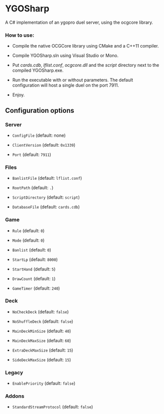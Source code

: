 # YGOSharp

A C# implementation of an ygopro duel server, using the ocgcore library.

### How to use:

* Compile the native OCGCore library using CMake and a C++11 compiler.

* Compile YGOSharp.sln using Visual Studio or Mono.

* Put _cards.cdb_, _lflist.conf_, _ocgcore.dll_ and the _script_ directory next to the compiled YGOSharp.exe.

* Run the executable with or without parameters. The default configuration will host a single duel on the port 7911.

* Enjoy.

## Configuration options

### Server

* `ConfigFile` (default: none)

* `ClientVersion` (default: `0x1339`)

* `Port` (default: `7911`)

### Files

* `BanlistFile` (default: `lflist.conf`)

* `RootPath` (default: `.`)

* `ScriptDirectory` (default: `script`)

* `DatabaseFile` (default: `cards.cdb`)

### Game

* `Rule` (default: `0`)

* `Mode` (default: `0`)

* `Banlist` (default: `0`)

* `StartLp` (default: `8000`)

* `StartHand` (default: `5`)

* `DrawCount` (default: `1`)

* `GameTimer` (default: `240`)

### Deck

* `NoCheckDeck` (default: `false`)

* `NoShuffleDeck` (default: `false`)

* `MainDeckMinSize` (default: `40`)

* `MainDeckMaxSize` (default: `60`)

* `ExtraDeckMaxSize` (default: `15`)

* `SideDeckMaxSize` (default: `15`)

### Legacy

* `EnablePriority` (default: `false`)

### Addons

* `StandardStreamProtocol`  (default: `false`)

